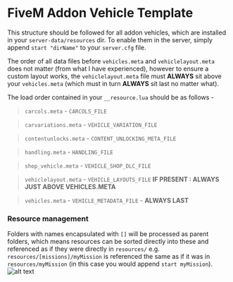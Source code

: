 # FiveM Addon Vehicle Template

This structure should be followed for all addon vehicles, which are installed in your `server-data/resources` dir.
To enable them in the server, simply append `start "dirName"` to your `server.cfg` file.

The order of all data files before `vehicles.meta` and `vehiclelayout.meta` does not matter (from what I have experienced), however to ensure a custom layout works, the `vehiclelayout.meta` file must **ALWAYS** sit above your `vehicles.meta` (which must in turn **ALWAYS** sit last no matter what).

The load order contained in your `__resource.lua` should be as follows -

>`carcols.meta` - `CARCOLS_FILE`

>`carvariations.meta` - `VEHICLE_VARIATION_FILE`

>`contentunlocks.meta` - `CONTENT_UNLOCKING_META_FILE`

>`handling.meta` - `HANDLING_FILE`

> `shop_vehicle.meta` - `VEHICLE_SHOP_DLC_FILE`

> `vehiclelayout.meta` - `VEHICLE_LAYOUTS_FILE` **IF PRESENT  : ALWAYS JUST ABOVE VEHICLES.META**

> `vehicles.meta` - `VEHICLE_METADATA_FILE` - **ALWAYS LAST**


### Resource management
Folders with names encapsulated with `[]` will be processed as parent folders, which means resources can be sorted directly into these and referenced as if they were directly in `resources/` e.g. `resources/[missions]/myMission` is referenced the same as if it was in `resources/myMission` (in this case you would append `start myMission`).
![alt text](https://i.imgur.com/s4vhiUC.png "")
